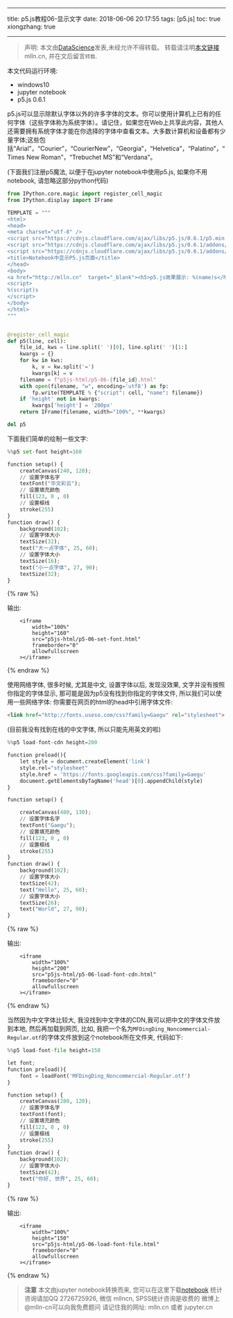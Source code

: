 
---
title: p5.js教程06-显示文字
date: 2018-06-06 20:17:55
tags: [p5.js]
toc: true
xiongzhang: true


---
<span></span>
<!-- more -->

> 声明: 本文由[DataScience](http://mlln.cn)发表,未经允许不得转载。 转载请注明[本文链接](http://mlln.cn)mlln.cn, 并在文后留言`转载`.

本文代码运行环境:

- windows10
- jupyter notebook
- p5.js 0.6.1

p5.js可以显示除默认字体以外的许多字体的文本。你可以使用计算机上已有的任何字体（这些字体称为系统字体）。请记住，如果您在Web上共享此内容，其他人还需要拥有系统字体才能在你选择的字体中查看文本。大多数计算机和设备都有少量字体;这些包括“Arial”，“Courier”，“CourierNew”，“Georgia”，“Helvetica”，“Palatino”，“Times New Roman”，“Trebuchet MS”和“Verdana”。

(下面我们注册p5魔法, 以便于在jupyter notebook中使用p5.js, 如果你不用notebook, 请忽略这部分python代码)


```python
from IPython.core.magic import register_cell_magic
from IPython.display import IFrame

TEMPLATE = """
<html>
<head>
<meta charset="utf-8" />
<script src="https://cdnjs.cloudflare.com/ajax/libs/p5.js/0.6.1/p5.min.js"></script>
<script src="https://cdnjs.cloudflare.com/ajax/libs/p5.js/0.6.1/addons/p5.dom.min.js"></script>
<script src="https://cdnjs.cloudflare.com/ajax/libs/p5.js/0.6.1/addons/p5.sound.min.js"></script>
<title>Notebook中显示P5.js页面</title>
</head>
<body>
<a href="http://mlln.cn"  target="_blank"><h5>p5.js效果展示: %(name)s</h5></a>
<script>
%(script)s
</script>
</body>
</html>
"""


@register_cell_magic
def p5(line, cell):
    file_id, kws = line.split(' ')[0], line.split(' ')[1:]
    kwargs = {}
    for kw in kws:
        k, v = kw.split('=')
        kwargs[k] = v
    filename = f"p5js-html/p5-06-{file_id}.html"
    with open(filename, "w", encoding='utf8') as fp:
        fp.write(TEMPLATE % {"script": cell, "name": filename})
    if 'height' not in kwargs:
        kwargs['height'] = '200px'
    return IFrame(filename, width="100%", **kwargs)

del p5
```

下面我们简单的绘制一些文字:


```python
%%p5 set-font height=160

function setup() {  
    createCanvas(240, 120);
    // 设置字体名字
    textFont("华文彩云"); 
    // 设置填充颜色
    fill(123, 0 , 0)
    // 设置框线
    stroke(255)
}
function draw() {  
    background(102);  
    // 设置字体大小
    textSize(32);  
    text("大一点字体", 25, 60); 
    // 设置字体大小
    textSize(16);  
    text("小一点字体", 27, 90); 
    textSize(32);
}
```




{% raw %}
<div class="output">
输出:

        <iframe
            width="100%"
            height="160"
            src="p5js-html/p5-06-set-font.html"
            frameborder="0"
            allowfullscreen
        ></iframe>
        
</div>
{% endraw %}



使用网络字体, 很多时候, 尤其是中文, 设置字体以后, 发现没效果, 文字并没有按照你指定的字体显示, 那可能是因为p5没有找到你指定的字体文件, 所以我们可以使用一些网络字体:
你需要在网页的html的head中引用字体文件:

```html
<link href="http://fonts.useso.com/css?family=Gaegu" rel="stylesheet">
```

(目前我没有找到在线的中文字体, 所以只能先用英文的啦)


```python
%%p5 load-font-cdn height=200

function preload(){
    let style = document.createElement('link')
    style.rel="stylesheet"
    style.href = 'https://fonts.googleapis.com/css?family=Gaegu'
    document.getElementsByTagName('head')[0].appendChild(style) 
}

function setup() { 

    createCanvas(480, 130);
    // 设置字体名字
    textFont("Gaegu"); 
    // 设置填充颜色
    fill(123, 0 , 0)
    // 设置框线
    stroke(255)
}
function draw() {  
    background(102);  
    // 设置字体大小
    textSize(42);  
    text("Hello", 25, 60); 
    // 设置字体大小
    textSize(26);  
    text("World", 27, 90); 
}
```




{% raw %}
<div class="output">
输出:

        <iframe
            width="100%"
            height="200"
            src="p5js-html/p5-06-load-font-cdn.html"
            frameborder="0"
            allowfullscreen
        ></iframe>
        
</div>
{% endraw %}



当然因为中文字体比较大, 我没找到中文字体的CDN,我可以把中文的字体文件放到本地, 然后再加载到网页, 比如, 我把一个名为`MFDingDing_Noncommercial-Regular.otf`的字体文件放到这个notebook所在文件夹, 代码如下:


```python
%%p5 load-font-file height=150

let font;
function preload(){
    font = loadFont('MFDingDing_Noncommercial-Regular.otf')
}

function setup() { 
    createCanvas(280, 120);
    // 设置字体名字
    textFont(font); 
    // 设置填充颜色
    fill(123, 0 , 0)
    // 设置框线
    stroke(255)
}
function draw() {  
    background(102);  
    // 设置字体大小
    textSize(42);  
    text("你好, 世界", 25, 60); 
}
```




{% raw %}
<div class="output">
输出:

        <iframe
            width="100%"
            height="150"
            src="p5js-html/p5-06-load-font-file.html"
            frameborder="0"
            allowfullscreen
        ></iframe>
        
</div>
{% endraw %}




> **注意**
> 本文由jupyter notebook转换而来, 您可以在这里下载[notebook](p5.js教程06-显示文字.ipynb)
> 统计咨询请加QQ 2726725926, 微信 mllncn,  SPSS统计咨询是收费的
> 微博上@mlln-cn可以向我免费题问
> 请记住我的网址: mlln.cn 或者 jupyter.cn
